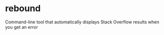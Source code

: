 # rebound
Command-line tool that automatically displays Stack Overflow results when you get an error
